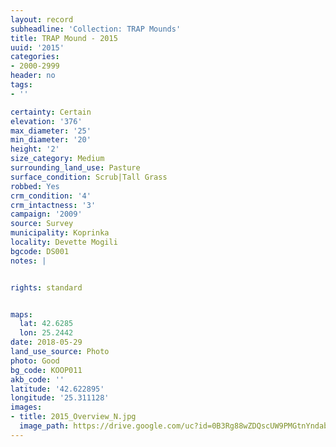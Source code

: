 ```yaml
---
layout: record
subheadline: 'Collection: TRAP Mounds'
title: TRAP Mound - 2015
uuid: '2015'
categories:
- 2000-2999
header: no
tags:
- ''

certainty: Certain
elevation: '376'
max_diameter: '25'
min_diameter: '20'
height: '2'
size_category: Medium
surrounding_land_use: Pasture
surface_condition: Scrub|Tall Grass
robbed: Yes
crm_condition: '4'
crm_intactness: '3'
campaign: '2009'
source: Survey
municipality: Koprinka
locality: Devette Mogili
bgcode: DS001
notes: |


rights: standard


maps:
  lat: 42.6285
  lon: 25.2442
date: 2018-05-29
land_use_source: Photo
photo: Good
bg_code: KOOP011
akb_code: ''
latitude: '42.622895'
longitude: '25.311128'
images:
- title: 2015_Overview_N.jpg
  image_path: https://drive.google.com/uc?id=0B3Rg88wZDQscUW9PMGtnYndabGM
---
```

